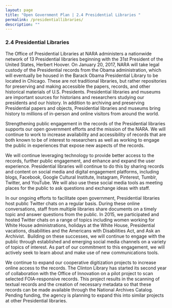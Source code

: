 ```yaml
---
layout: page
title: "Open Government Plan | 2.4 Presidential Libraries "
permalink: /presidentiallibraries/
description: ""
---
```


### 2.4 Presidential Libraries

<p>The Office of Presidential Libraries at NARA administers a nationwide network of 13 Presidential libraries beginning with the 31st President of the United States, Herbert Hoover. On January 20, 2017, NARA will take legal custody of the Presidential records from the Obama administration, which will eventually be housed in the Barack Obama Presidential Library to be located in Chicago. These are not traditional libraries, but rather repositories for preserving and making accessible the papers, records, and other historical materials of U.S. Presidents. Presidential libraries and museums are important sources for historians and researchers studying our presidents and our history. In addition to archiving and preserving Presidential papers and objects, Presidential libraries and museums bring history to millions of in-person and online visitors from around the world.&nbsp;</p>

<p>Strengthening public engagement in the records of the Presidential libraries supports our open government efforts and the mission of the NARA. We will continue to work to increase availability and accessibility of records that are both known to be of interest to researchers as well as working to engage the public in experiences that expose new aspects of the records.</p>

<p>We will continue leveraging technology to provide better access to the records, further public engagement, and enhance and expand the user experience. Presidential libraries will continue to do this by sharing records and content on social media and digital engagement platforms, including blogs, Facebook, Google Cultural Institute, Instagram, Pinterest, Tumblr, Twitter, and YouTube. We will also use these social media tools as meeting places for the public to ask questions and exchange ideas with staff.&nbsp;</p>

<p>In our ongoing efforts to facilitate open government, Presidential libraries host public Twitter chats on a regular basis. During these online conversations, staff from multiple libraries share documents on a timely topic and answer questions from the public. In 2015, we participated and hosted Twitter chats on a range of topics including women working for White House administrations, holidays at the White House, Presidential vacations, disabilities and the Americans with Disabilities Act, and Ask an Archivist.&nbsp; Building on these successes, we will continue to engage with the public through established and emerging social media channels on a variety of topics of interest. As part of our commitment to this engagement, we will actively seek to learn about and make use of new communications tools.&nbsp;&nbsp;</p>

<p>We continue to expand our cooperative digitization projects to increase online access to the records. The Clinton Library has started its second year of collaboration with the Office of Innovation on a pilot project to scan selected FOIA-responsive records. This project results in the scanning of textual records and the creation of necessary metadata so that these records can be made available through the National Archives Catalog. Pending funding, the agency is planning to expand this into similar projects at other Presidential libraries.</p>

